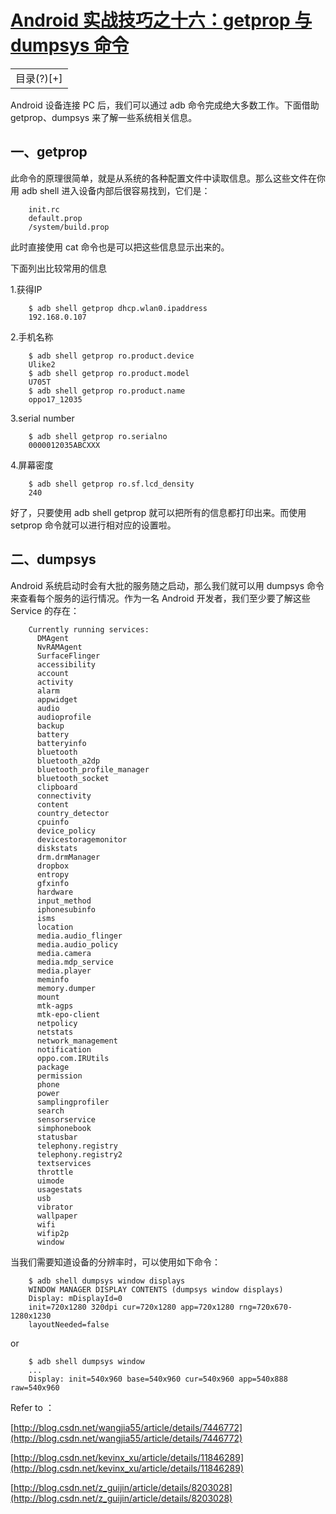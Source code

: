 # [Android 实战技巧之十六：getprop 与 dumpsys 命令](http://blog.csdn.net/lincyang/article/details/44198189)

<table class="table table-bordered table-striped table-condensed"> <tr> <td>目录(?)[+]</td> </tr> </table>

Android 设备连接 PC 后，我们可以通过 adb 命令完成绝大多数工作。下面借助 getprop、dumpsys 来了解一些系统相关信息。

## 一、getprop

此命令的原理很简单，就是从系统的各种配置文件中读取信息。那么这些文件在你用 adb shell 进入设备内部后很容易找到，它们是：

```
    init.rc
    default.prop
    /system/build.prop
```

此时直接使用 cat 命令也是可以把这些信息显示出来的。 

下面列出比较常用的信息 

1.获得IP

```
    $ adb shell getprop dhcp.wlan0.ipaddress
    192.168.0.107
```

2.手机名称

```
    $ adb shell getprop ro.product.device
    Ulike2
    $ adb shell getprop ro.product.model
    U705T
    $ adb shell getprop ro.product.name
    oppo17_12035
```

3.serial number

```
    $ adb shell getprop ro.serialno
    0000012035ABCXXX
```

4.屏幕密度

```
    $ adb shell getprop ro.sf.lcd_density
    240
```

好了，只要使用 adb shell getprop 就可以把所有的信息都打印出来。而使用 setprop 命令就可以进行相对应的设置啦。

## 二、dumpsys

Android 系统启动时会有大批的服务随之启动，那么我们就可以用 dumpsys 命令来查看每个服务的运行情况。作为一名 Android 开发者，我们至少要了解这些 Service 的存在：

```
    Currently running services:
      DMAgent
      NvRAMAgent
      SurfaceFlinger
      accessibility
      account
      activity
      alarm
      appwidget
      audio
      audioprofile
      backup
      battery
      batteryinfo
      bluetooth
      bluetooth_a2dp
      bluetooth_profile_manager
      bluetooth_socket
      clipboard
      connectivity
      content
      country_detector
      cpuinfo
      device_policy
      devicestoragemonitor
      diskstats
      drm.drmManager
      dropbox
      entropy
      gfxinfo
      hardware
      input_method
      iphonesubinfo
      isms
      location
      media.audio_flinger
      media.audio_policy
      media.camera
      media.mdp_service
      media.player
      meminfo
      memory.dumper
      mount
      mtk-agps
      mtk-epo-client
      netpolicy
      netstats
      network_management
      notification
      oppo.com.IRUtils
      package
      permission
      phone
      power
      samplingprofiler
      search
      sensorservice
      simphonebook
      statusbar
      telephony.registry
      telephony.registry2
      textservices
      throttle
      uimode
      usagestats
      usb
      vibrator
      wallpaper
      wifi
      wifip2p
      window
```

当我们需要知道设备的分辨率时，可以使用如下命令：

```
    $ adb shell dumpsys window displays
    WINDOW MANAGER DISPLAY CONTENTS (dumpsys window displays)
    Display: mDisplayId=0
    init=720x1280 320dpi cur=720x1280 app=720x1280 rng=720x670-1280x1230
    layoutNeeded=false
```

or

```
    $ adb shell dumpsys window
    ...
    Display: init=540x960 base=540x960 cur=540x960 app=540x888 raw=540x960
```

Refer to ： 

[http://blog.csdn.net/wangjia55/article/details/7446772](http://blog.csdn.net/wangjia55/article/details/7446772)
 
[http://blog.csdn.net/kevinx_xu/article/details/11846289](http://blog.csdn.net/kevinx_xu/article/details/11846289) 

[http://blog.csdn.net/z_guijin/article/details/8203028](http://blog.csdn.net/z_guijin/article/details/8203028)